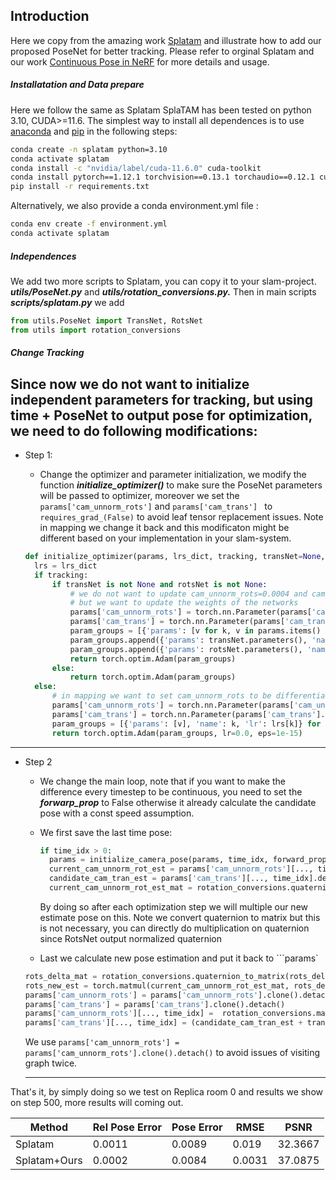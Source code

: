 <!-- PROJECT LOGO -->


## Introduction
Here we copy from the amazing work [Splatam](https://github.com/spla-tam/SplaTAM) and illustrate how to add our proposed PoseNet for better tracking. Please refer to orginal Splatam and our work [Continuous Pose in NeRF](https://github.com/qimaqi/Continuous-Pose-in-NeRF) for more details and usage.

##### Installatation and Data prepare
Here we follow the same as Splatam
SplaTAM has been tested on python 3.10, CUDA>=11.6. The simplest way to install all dependences is to use [anaconda](https://www.anaconda.com/) and [pip](https://pypi.org/project/pip/) in the following steps: 

```bash
conda create -n splatam python=3.10
conda activate splatam
conda install -c "nvidia/label/cuda-11.6.0" cuda-toolkit
conda install pytorch==1.12.1 torchvision==0.13.1 torchaudio==0.12.1 cudatoolkit=11.6 -c pytorch -c conda-forge
pip install -r requirements.txt
```

Alternatively, we also provide a conda environment.yml file :
```bash
conda env create -f environment.yml
conda activate splatam
```

##### Independences
We add two more scripts to Splatam, you can copy it to your slam-project. ***utils/PoseNet.py*** and ***utils/rotation_conversions.py.***
Then in main scripts ***scripts/splatam.py*** we add 
```python
from utils.PoseNet import TransNet, RotsNet
from utils import rotation_conversions
```


##### Change Tracking
Since now we do not want to initialize independent parameters for tracking, but using time + PoseNet to output pose for optimization, we need to do following modifications:
---
- Step 1:
  - Change the optimizer and parameter initialization, we modify the function ***initialize_optimizer()*** to make sure the PoseNet parameters will be passed to optimizer, moreover we set the ``` params['cam_unnorm_rots']``` and ```params['cam_trans'] ``` to ```requires_grad_(False)``` to avoid leaf tensor replacement issues. Note in mapping we change it back and this modificaton might be different based on your implementation in your slam-system.

  ```python
  def initialize_optimizer(params, lrs_dict, tracking, transNet=None, rotsNet=None):
    lrs = lrs_dict
    if tracking:
        if transNet is not None and rotsNet is not None:
            # we do not want to update cam_unnorm_rots=0.0004 and cam_trans=0.002,
            # but we want to update the weights of the networks
            params['cam_unnorm_rots'] = torch.nn.Parameter(params['cam_unnorm_rots'].cuda().float().contiguous().requires_grad_(False))
            params['cam_trans'] = torch.nn.Parameter(params['cam_trans'].cuda().float().contiguous().requires_grad_(False))
            param_groups = [{'params': [v for k, v in params.items() if k not in ["cam_unnorm_rots","cam_trans"]]}]
            param_groups.append({'params': transNet.parameters(), 'name': "transNet", 'lr': lrs['cam_trans']})
            param_groups.append({'params': rotsNet.parameters(), 'name': "rotsNet", 'lr': lrs['cam_unnorm_rots']})
            return torch.optim.Adam(param_groups)
        else:
            return torch.optim.Adam(param_groups)
    else:
        # in mapping we want to set cam_unnorm_rots to be differentiable agai  
        params['cam_unnorm_rots'] = torch.nn.Parameter(params['cam_unnorm_rots'].cuda().float().contiguous().requires_grad_(True))
        params['cam_trans'] = torch.nn.Parameter(params['cam_trans'].cuda().float().contiguous().requires_grad_(True))
        param_groups = [{'params': [v], 'name': k, 'lr': lrs[k]} for k, v in params.items()]
        return torch.optim.Adam(param_groups, lr=0.0, eps=1e-15)
  ```
---
- Step 2
  - We change the main loop, note that if you want to make the difference every timestep to be continuous, you need to set the ***forwarp_prop*** to False otherwise it already calculate the candidate pose with a const speed assumption.
  - We first save the last time pose:
    ```python
    if time_idx > 0:
      params = initialize_camera_pose(params, time_idx, forward_prop=config['tracking']['forward_prop'])
      current_cam_unnorm_rot_est = params['cam_unnorm_rots'][..., time_idx].detach().clone() 
      candidate_cam_tran_est = params['cam_trans'][..., time_idx].detach().clone() 
      current_cam_unnorm_rot_est_mat = rotation_conversions.quaternion_to_matrix(current_cam_unnorm_rot_est)
    ```
    By doing so after each optimization step we will multiple our new estimate pose on this. Note we convert quaternion to matrix but this is not necessary, you can directly do multiplication on quaternion since RotsNet output normalized quaternion

  - Last we calculate new pose estimation and put it back to ```params`
  ```python
  rots_delta_mat = rotation_conversions.quaternion_to_matrix(rots_delta)
  rots_new_est = torch.matmul(current_cam_unnorm_rot_est_mat, rots_delta_mat) 
  params['cam_unnorm_rots'] = params['cam_unnorm_rots'].clone().detach()
  params['cam_trans'] = params['cam_trans'].clone().detach()
  params['cam_unnorm_rots'][..., time_idx] =  rotation_conversions.matrix_to_quaternion(rots_new_est)
  params['cam_trans'][..., time_idx] = (candidate_cam_tran_est + trans_delta)

  ```
  We use ```params['cam_unnorm_rots'] = params['cam_unnorm_rots'].clone().detach()``` to avoid issues of visiting graph twice.

  --- 

That's it, by simply doing so we test on Replica room 0 and results we show on step 500, more results will coming out.

| Method | Rel Pose Error| Pose Error| RMSE | PSNR |  
|-------|----------|----------|----------|----------|
| Splatam | 0.0011 | 0.0089|   0.019  |  32.3667 |
| Splatam+Ours | 0.0002 | 0.0084 | 0.0031 | 37.0875 |



